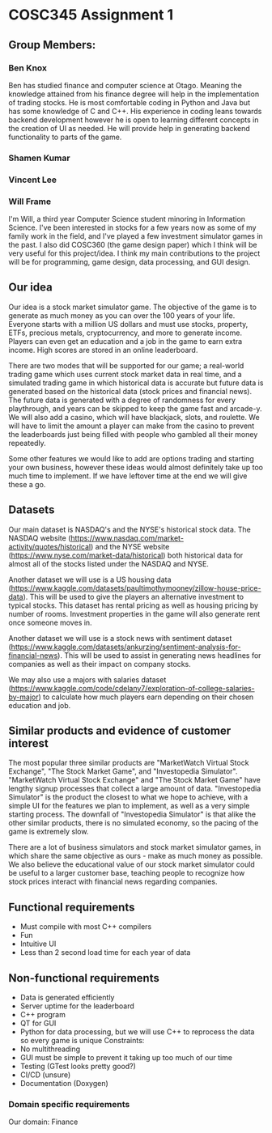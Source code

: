 # COSC345 Assignment 1

## Group Members:

### Ben Knox
Ben has studied finance and computer science at Otago. Meaning the knowledge attained from his finance degree will help in the implementation of trading stocks. He is most comfortable coding in Python and Java but has some knowledge of C and C++. His experience in coding leans towards backend development however he is open to learning different concepts in the creation of UI as needed. He will provide help in generating backend functionality to parts of the game.

### Shamen Kumar

### Vincent Lee

### Will Frame
I'm Will, a third year Computer Science student minoring in Information Science. I've been interested in stocks for a few years now as some of my family work in the field, and I've played a few investment simulator games in the past. I also did COSC360 (the game design paper) which I think will be very useful for this project/idea. I think my main contributions to the project will be for programming, game design, data processing, and GUI design.

## Our idea

Our idea is a stock market simulator game. The objective of the game is to generate as much money as you can over the 100 years of your life. Everyone starts with a million US dollars and must use stocks, property, ETFs, precious metals, cryptocurrency, and more to generate income. Players can even get an education and a job in the game to earn extra income. High scores are stored in an online leaderboard.

There are two modes that will be supported for our game; a real-world trading game which uses current stock market data in real time, and a simulated trading game in which historical data is accurate but future data is generated based on the historical data (stock prices and financial news). The future data is generated with a degree of randomness for every playthrough, and years can be skipped to keep the game fast and arcade-y. We will also add a casino, which will have blackjack, slots, and roulette. We will have to limit the amount a player can make from the casino to prevent the leaderboards just being filled with people who gambled all their money repeatedly.

Some other features we would like to add are options trading and starting your own business, however these ideas would almost definitely take up too much time to implement. If we have leftover time at the end we will give these a go.

## Datasets

Our main dataset is NASDAQ's and the NYSE's historical stock data. The NASDAQ website (https://www.nasdaq.com/market-activity/quotes/historical) and the NYSE website (https://www.nyse.com/market-data/historical) both historical data for almost all of the stocks listed under the NASDAQ and NYSE.

Another dataset we will use is a US housing data (https://www.kaggle.com/datasets/paultimothymooney/zillow-house-price-data). This will be used to give the players an alternative investment to typical stocks. This dataset has rental pricing as well as housing pricing by number of rooms. Investment properties in the game will also generate rent once someone moves in.

Another dataset we will use is a stock news with sentiment dataset (https://www.kaggle.com/datasets/ankurzing/sentiment-analysis-for-financial-news). This will be used to assist in generating news headlines for companies as well as their impact on company stocks.

We may also use a majors with salaries dataset (https://www.kaggle.com/code/cdelany7/exploration-of-college-salaries-by-major) to calculate how much players earn depending on their chosen education and job.

## Similar products and evidence of customer interest

The most popular three similar products are "MarketWatch Virtual Stock Exchange", "The Stock Market Game", and "Investopedia Simulator". "MarketWatch Virtual Stock Exchange" and "The Stock Market Game" have lengthy signup processes that collect a large amount of data. "Investopedia Simulator" is the product the closest to what we hope to achieve, with a simple UI for the features we plan to implement, as well as a very simple starting process. The downfall of "Investopedia Simulator" is that alike the other similar products, there is no simulated economy, so the pacing of the game is extremely slow.

There are a lot of business simulators and stock market simulator games, in which share the same objective as ours - make as much money as possible. We also believe the educational value of our stock market simulator could be useful to a larger customer base, teaching people to recognize how stock prices interact with financial news regarding companies.


## Functional requirements
- Must compile with most C++ compilers
- Fun
- Intuitive UI
- Less than 2 second load time for each year of data


## Non-functional requirements
- Data is generated efficiently
- Server uptime for the leaderboard
- C++ program
- QT for GUI
- Python for data processing, but we will use C++ to reprocess the data so every game is unique
Constraints:
- No multithreading
- GUI must be simple to prevent it taking up too much of our time
- Testing (GTest looks pretty good?)
- CI/CD (unsure)
- Documentation (Doxygen)

### Domain specific requirements
Our domain: Finance
